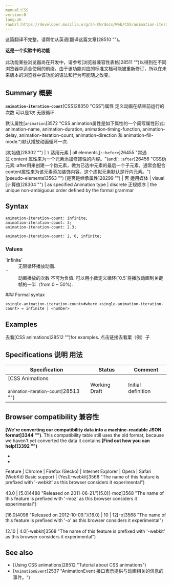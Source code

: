 ```yaml
---
manual:CSS
version:0
lang:zh
rawUrl:https://developer.mozilla.org/zh-CN/docs/Web/CSS/animation-iteration-count#Browser_compatibility
---
```




这篇翻译不完整。请帮忙从英语[翻译这篇文章]28510 "")。






**这是一个实验中的功能**<br></br>此功能某些浏览器尚在开发中，请参考[浏览器兼容性表格]28511 "")以得到在不同浏览器中适合使用的前缀。由于该功能对应的标准文档可能被重新修订，所以在未来版本的浏览器中该功能的语法和行为可能随之改变。




## Summary 概要<a name="Summary_概要"></a>


**`animation-iteration-count`**[CSS]28350 "CSS")属性 定义动画在结束前运行的次数 可以是1次 无限循环.



默认属性[`animation`]3572 "CSS animation属性是如下属性的一个简写属性形式: animation-name, animation-duration, animation-timing-function, animation-delay, animation-iteration-count, animation-direction 和 animation-fill-mode.")默认播放动画循环一次.


[初始值]28302 "") | `1` 
适用元素 | all elements,[`::before`]26455 "常通过 content 属性来为一个元素添加修饰性的内容。")and[`::after`]26456 "CSS伪元素::after用来创建一个伪元素，做为已选中元素的最后一个子元素。通常会配合content属性来为该元素添加装饰内容。这个虚拟元素默认是行内元素。")[pseudo-elements]3563 "") 
[是否是继承属性]28299 "") | 否 
适用媒体 | visual 
[计算值]28304 "") | as specified 
Animation type | discrete 
正规顺序 | the unique non-ambiguous order defined by the formal grammar 


## Syntax<a name="Syntax"></a>

```
animation-iteration-count: infinite;
animation-iteration-count: 3;
animation-iteration-count: 2.3;

animation-iteration-count: 2, 0, infinite;
```

### Values<a name="Values"></a>
<dl><dt id=''>`infinite`</dt><dd>无限循环播放动画.</dd><dt id=''>`<number>`</dt><dd>动画播放的次数 不可为负值. 可以用小数定义循环(`0.5`将播放动画到关键帧的一半（from 0 ~ 50%).</dd></dl>
### Formal syntax<a name="Formal_syntax"></a>

```
<single-animation-iteration-count>#where <single-animation-iteration-count> = infinite | <number>
```

## Examples<a name="Examples"></a>


去看[CSS animations]28512 "")for examples. 点击链接去看栗（例）子


## Specifications 说明 用法<a name="Specifications"></a>

Specification | Status | Comment 
 ---  |  ---  |  ---  | 
[CSS Animations<br></br><small>animation-iteration-count</small>]28513 "") | Working Draft | Initial definition 


## Browser compatibility 兼容性<a name="Browser_Compatibility"></a>


**[We&#39;re converting our compatibility data into a machine-readable JSON format]3344 "")**. This compatibility table still uses the old format, because we haven&#39;t yet converted the data it contains.**[Find out how you can help!]3392 "")**


* 
* 

Feature | Chrome | Firefox (Gecko) | Internet Explorer | Opera | Safari (WebKit) 
Basic support | (Yes)[-webkit]3568 "The name of this feature is prefixed with '-webkit' as this browser considers it experimental")<br></br>43.0 | [5.0]4488 "Released on 2011-06-21.")(5.0)[-moz]3568 "The name of this feature is prefixed with '-moz' as this browser considers it experimental")<br></br>[16.0]4098 "Released on 2012-10-09.")(16.0) | 10 | 12[-o]3568 "The name of this feature is prefixed with '-o' as this browser considers it experimental")<br></br>12.10 | 4.0[-webkit]3568 "The name of this feature is prefixed with '-webkit' as this browser considers it experimental") 




## See also<a name="See_also"></a>

* [Using CSS animations]28512 "Tutorial about CSS animations")
* [`AnimationEvent`]2537 "AnimationEvent 接口表示提供与动画相关的信息的事件。")



